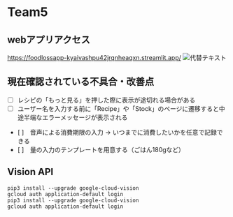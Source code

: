 # Team5
## webアプリアクセス
https://foodlossapp-kyaivashpu42jrqnheaqxn.streamlit.app/
![代替テキスト](./プレゼン資料/QRコード.png "QRコードからのアクセス")

##

## 現在確認されている不具合・改善点
- [ ] レシピの「もっと見る」を押した際に表示が途切れる場合がある
- [ ] ユーザー名を入力する前に「Recipe」や「Stock」のページに遷移すると中途半端なエラーメッセージが表示される
- [ ]　音声による消費期限の入力 -> いつまでに消費したいかを任意で記録できる
- [ ]　量の入力のテンプレートを用意する（ごはん180gなど）


## Vision API
```
pip3 install --upgrade google-cloud-vision
gcloud auth application-default login
pip3 install --upgrade google-cloud-vision 
gcloud auth application-default login
```
